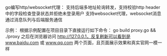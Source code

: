 
go编写http/websocket代理：
  支持后端多地址轮询转发，支持校验http header中的字段检查登录状态并拒绝未登录用户
  支持websocket代理，websocket消息通过消息队列与后端服务通信

示例：
    根据示例配置在项目目录下直接运行如下命令：
    go build proxy.go && ./proxy
    之后在浏览器访问 http://127.0.0.1，反复刷新可以看到是 www.baidu.com 
    或 www.qq.com 两个页面，且页面展示效果和真实官网一模一样
    

